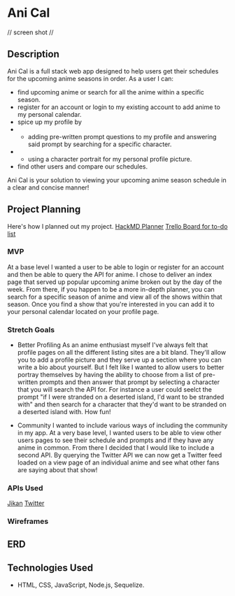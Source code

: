 # Ani Cal

// screen shot //

## Description
Ani Cal is a full stack web app designed to help users get their schedules for the upcoming anime seasons in order. As a user I can: 
- find upcoming anime or search for all the anime within a specific season.
- register for an account or login to my existing account to add anime to my personal calendar.
- spice up my profile by 
- - adding pre-written prompt questions to my profile and answering said prompt by searching for a specific character.
- - using a character portrait for my personal profile picture.
- find other users and compare our schedules.

Ani Cal is your solution to viewing your upcoming anime season schedule in a clear and concise manner!

## Project Planning
Here's how I planned out my project.
[HackMD Planner](https://hackmd.io/@d4vves/SknikncC8)
[Trello Board for to-do list](https://trello.com/b/ITN2Calf)

### MVP
At a base level I wanted a user to be able to login or register for an account and then be able to query the API for anime. I chose to deliver an index page that served up popular upcoming anime broken out by the day of the week. From there, if you happen to be a more in-depth planner, you can search for a specific season of anime and view all of the shows within that season. Once you find a show that you're interested in you can add it to your personal calendar located on your profile page.

### Stretch Goals
- Better Profiling
As an anime enthusiast myself I've always felt that profile pages on all the different listing sites are a bit bland. They'll allow you to add a profile picture and they serve up a section where you can write a bio about yourself. But I felt like I wanted to allow users to better portray themselves by having the ability to choose from a list of pre-written prompts and then answer that prompt by selecting a character that you will search the API for. For instance a user could seelct the prompt "if I were stranded on a deserted island, I'd want to be stranded with" and then search for a character that they'd want to be stranded on a deserted island with. How fun!

- Community
I wanted to include various ways of including the community in my app. At a very base level, I wanted users to be able to view other users pages to see their schedule and prompts and if they have any anime in common. From there I decided that I would like to include a second API. By querying the Twitter API we can now get a Twitter feed loaded on a view page of an individual anime and see what other fans are saying about that show!

### APIs Used
[Jikan](https://jikan.moe/)
[Twitter](https://developer.twitter.com/en/docs)

### Wireframes

## ERD

## Technologies Used
- HTML, CSS, JavaScript, Node.js, Sequelize.
